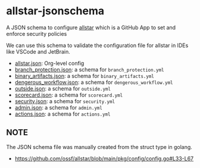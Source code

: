 # allstar-jsonschema
A JSON schema to configure [allstar](https://github.com/ossf/allstar) which is a GitHub App to set and enforce security policies

We can use this schema to validate the configuration file for allstar in IDEs like VSCode and JetBrain.

- [allstar.json](./allstar.json): Org-level config
- [branch_protection.json](./branch_protection.json): a schema for `branch_protection.yml`
- [binary_artifacts.json](./binary_artifacts.json): a schema for `binary_artifacts.yml`
- [dengerous_workflow.json](./dengerous_workflow.json): a schema for `dengerous_workflow.yml`
- [outside.json](./outside.json): a schema for `outside.yml`
- [scorecard.json](./scorecard.json): a schema for `scorecard.yml`
- [security.json](./security.json): a schema for `security.yml`
- [admin.json](./admin.json): a schema for `admin.yml`
- [actions.json](./actions.json): a schema for `actions.yml`

## NOTE
The JSON schema file was manually created from the struct type in golang.

- https://github.com/ossf/allstar/blob/main/pkg/config/config.go#L33-L67
